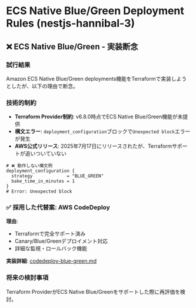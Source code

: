 # ECS Native Blue/Green Deployment Rules (nestjs-hannibal-3)

## ❌ ECS Native Blue/Green - 実装断念

### 試行結果
Amazon ECS Native Blue/Green deployments機能をTerraformで実装しようとしたが、以下の理由で断念。

### 技術的制約
- **Terraform Provider制約**: v6.8.0時点でECS Native Blue/Green機能が未提供
- **構文エラー**: `deployment_configuration`ブロックで`Unexpected block`エラーが発生
- **AWS公式リリース**: 2025年7月17日にリリースされたが、Terraformサポートが追いついていない

```hcl
# ❌ 動作しない構文例
deployment_configuration {
  strategy             = "BLUE_GREEN"
  bake_time_in_minutes = 1
}
# Error: Unexpected block
```

### ✅ 採用した代替案: AWS CodeDeploy

**理由**:
- Terraformで完全サポート済み
- Canary/Blue/Greenデプロイメント対応
- 詳細な監視・ロールバック機能

**実装詳細**: [codedeploy-blue-green.md](../../docs/deployment/codedeploy-blue-green.md)

### 将来の検討事項
Terraform ProviderがECS Native Blue/Greenをサポートした際に再評価を検討。
